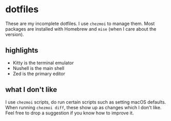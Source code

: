 # dotfiles

These are my incomplete dotfiles. I use `chezmoi` to manage them. Most packages are installed with Homebrew and `mise` (when I care about the version).

## highlights

- Kitty is the terminal emulator
- Nushell is the main shell
- Zed is the primary editor

## what I don't like

I use `chezmoi` scripts, do run certain scripts such as setting macOS defaults. When running `chezmoi diff`, these show up as changes which I don't like. Feel free to drop a suggestion if you know how to improve it.
